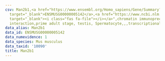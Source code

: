 ```yaml
---
csv: Man2b1,<a href="https://www.ensembl.org/Homo_sapiens/Gene/Summary?db=core;g=ENSMUSG00000005142"
  target="_blank">ENSMUSG00000005142</a>,<a href="https://www.ncbi.nlm.nih.gov/pubmed/25450459"
  target="_blank"><i class="fas fa-file"></i></a>",chromatin immunoprecipitation assay,direct
  interaction,prime adult stage, testis, Spermatocyte,,,transcriptional regulation,
data_alias: Man2b1
data_id: ENSMUSG00000005142
data_numevidence: 1
data_species: Mus musculus
data_taxid: '10090'
title: Man2b1
---
```

